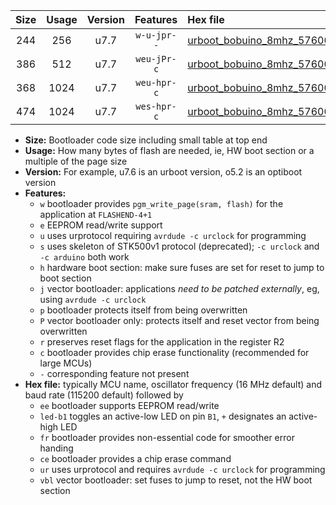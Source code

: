 |Size|Usage|Version|Features|Hex file|
|:-:|:-:|:-:|:-:|:--|
|244|256|u7.7|`w-u-jpr--`|[urboot_bobuino_8mhz_57600bps_led+b7_ur_vbl.hex](https://raw.githubusercontent.com/stefanrueger/urboot.hex/main/boards/bobuino/fcpu_8mhz/57600_bps/urboot_bobuino_8mhz_57600bps_led+b7_ur_vbl.hex)|
|386|512|u7.7|`weu-jPr-c`|[urboot_bobuino_8mhz_57600bps_ee_led+b7_fr_ce_ur_vbl.hex](https://raw.githubusercontent.com/stefanrueger/urboot.hex/main/boards/bobuino/fcpu_8mhz/57600_bps/urboot_bobuino_8mhz_57600bps_ee_led+b7_fr_ce_ur_vbl.hex)|
|368|1024|u7.7|`weu-hpr-c`|[urboot_bobuino_8mhz_57600bps_ee_led+b7_fr_ce_ur.hex](https://raw.githubusercontent.com/stefanrueger/urboot.hex/main/boards/bobuino/fcpu_8mhz/57600_bps/urboot_bobuino_8mhz_57600bps_ee_led+b7_fr_ce_ur.hex)|
|474|1024|u7.7|`wes-hpr-c`|[urboot_bobuino_8mhz_57600bps_ee_led+b7_fr_ce.hex](https://raw.githubusercontent.com/stefanrueger/urboot.hex/main/boards/bobuino/fcpu_8mhz/57600_bps/urboot_bobuino_8mhz_57600bps_ee_led+b7_fr_ce.hex)|

- **Size:** Bootloader code size including small table at top end
- **Usage:** How many bytes of flash are needed, ie, HW boot section or a multiple of the page size
- **Version:** For example, u7.6 is an urboot version, o5.2 is an optiboot version
- **Features:**
  + `w` bootloader provides `pgm_write_page(sram, flash)` for the application at `FLASHEND-4+1`
  + `e` EEPROM read/write support
  + `u` uses urprotocol requiring `avrdude -c urclock` for programming
  + `s` uses skeleton of STK500v1 protocol (deprecated); `-c urclock` and `-c arduino` both work
  + `h` hardware boot section: make sure fuses are set for reset to jump to boot section
  + `j` vector bootloader: applications *need to be patched externally*, eg, using `avrdude -c urclock`
  + `p` bootloader protects itself from being overwritten
  + `P` vector bootloader only: protects itself and reset vector from being overwritten
  + `r` preserves reset flags for the application in the register R2
  + `c` bootloader provides chip erase functionality (recommended for large MCUs)
  + `-` corresponding feature not present
- **Hex file:** typically MCU name, oscillator frequency (16 MHz default) and baud rate (115200 default) followed by
  + `ee` bootloader supports EEPROM read/write
  + `led-b1` toggles an active-low LED on pin `B1`, `+` designates an active-high LED
  + `fr` bootloader provides non-essential code for smoother error handing
  + `ce` bootloader provides a chip erase command
  + `ur` uses urprotocol and requires `avrdude -c urclock` for programming
  + `vbl` vector bootloader: set fuses to jump to reset, not the HW boot section
